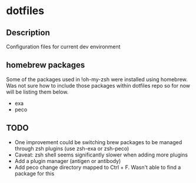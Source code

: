 # dotfiles

## Description
Configuration files for current dev environment

## homebrew packages
Some of the packages used in !oh-my-zsh were installed using homebrew. Was not sure how to include those packages within dotfiles repo so for now will be listing them below.

* exa
* peco

## TODO
* One improvement could be switching brew packages to be managed through zsh plugins (use zsh-exa or zsh-peco)
 * Caveat: zsh shell seems significantly slower when adding more plugins
* Add a plugin manager (antigen or antibody)
* Add peco change directory mapped to Ctrl + F. Wasn't able to find a package for this
